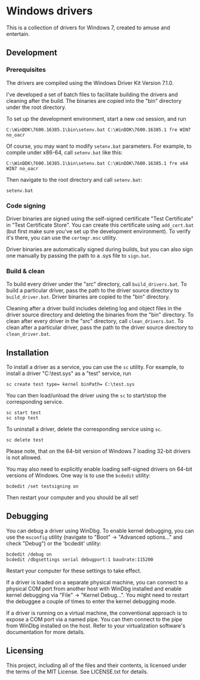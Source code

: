 # Windows drivers

This is a collection of drivers for Windows 7, created to amuse and entertain.

## Development

### Prerequisites

The drivers are compiled using the Windows Driver Kit Version 7.1.0.

I've developed a set of batch files to facilitate building the drivers and cleaning after the build.
The binaries are copied into the "bin" directory under the root directory.

To set up the development environment, start a new `cmd` session, and run

    C:\WinDDK\7600.16385.1\bin\setenv.bat C:\WinDDK\7600.16385.1 fre WIN7 no_oacr

Of course, you may want to modify `setenv.bat` parameters.
For example, to compile under x86-64, call `setenv.bat` like this:

    C:\WinDDK\7600.16385.1\bin\setenv.bat C:\WinDDK\7600.16385.1 fre x64 WIN7 no_oacr

Then navigate to the root directory and call `setenv.bat`:

    setenv.bat

### Code signing

Driver binaries are signed using the self-signed certificate "Test Certificate" in "Test Certificate Store".
You can create this certificate using `add_cert.bat` (but first make sure you've set up the development environment).
To verify it's there, you can use the `certmgr.msc` utility.

Driver binaries are automatically signed during builds, but you can also sign one manually by passing the path to a .sys file to `sign.bat`.

### Build & clean

To build every driver under the "src" directory, call `build_drivers.bat`.
To build a particular driver, pass the path to the driver source directory to `build_driver.bat`.
Driver binaries are copied to the "bin" directory.

Cleaning after a driver build includes deleting log and object files in the driver source directory and deleting the binaries from the "bin" directory.
To clean after every driver in the "src" directory, call `clean_drivers.bat`.
To clean after a particular driver, pass the path to the driver source directory to `clean_driver.bat`.

## Installation

To install a driver as a service, you can use the `sc` utility.
For example, to install a driver "C:\test.sys" as a "test" service, run

    sc create test type= kernel binPath= C:\test.sys

You can then load/unload the driver using the `sc` to start/stop the corresponding service.

    sc start test
    sc stop test

To uninstall a driver, delete the corresponding service using `sc`.

    sc delete test

Please note, that on the 64-bit version of Windows 7 loading 32-bit drivers is not allowed.

You may also need to explicitly enable loading self-signed drivers on 64-bit versions of Windows.
One way is to use the `bcdedit` utility:

    bcdedit /set testsigning on

Then restart your computer and you should be all set!

## Debugging

You can debug a driver using WinDbg.
To enable kernel debugging, you can use the `msconfig` utility (navigate to "Boot" -> "Advanced options..." and check "Debug") or the 'bcdedit' utility:

    bcdedit /debug on
    bcdedit /dbgsettings serial debugport:1 baudrate:115200

Restart your computer for these settings to take effect.

If a driver is loaded on a separate physical machine, you can connect to a physical COM port from another host with WinDbg installed and enable kernel debugging via "File" -> "Kernel Debug...".
You might need to restart the debuggee a couple of times to enter the kernel debugging mode.

If a driver is running on a virtual machine, the conventional approach is to expose a COM port via a named pipe.
You can then connect to the pipe from WinDbg installed on the host.
Refer to your virtualization software's documentation for more details.

## Licensing

This project, including all of the files and their contents, is licensed under the terms of the MIT License.
See LICENSE.txt for details.

